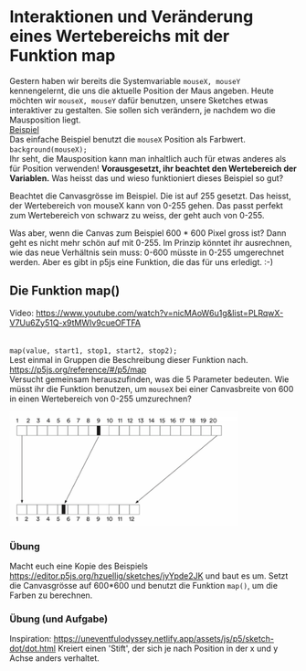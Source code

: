 # Interaktionen und Veränderung eines Wertebereichs mit der Funktion map
Gestern haben wir bereits die Systemvariable `mouseX, mouseY` kennengelernt, die uns die aktuelle Position der Maus angeben.
Heute möchten wir `mouseX, mouseY` dafür benutzen, unsere Sketches etwas interaktiver zu gestalten. Sie sollen sich verändern, je nachdem wo die Mausposition liegt.<br/>
[Beispiel ](https://editor.p5js.org/hzuellig/sketches/jyYpde2JK)<br/>
Das einfache Beispiel benutzt die `mouseX` Position als Farbwert. 
`background(mouseX);`<br/>
Ihr seht, die Mausposition kann man inhaltlich auch für etwas anderes als für Position verwenden! 
**Vorausgesetzt, ihr beachtet den Wertebereich der Variablen.**
Was heisst das und wieso funktioniert dieses Beispiel so gut? <br/>

Beachtet die Canvasgrösse im Beispiel. Die ist auf 255 gesetzt. Das heisst, der Wertebereich von mouseX kann von 0-255 gehen. Das passt perfekt zum Wertebereich von schwarz zu weiss, der geht auch von 0-255. <br/>

Was aber, wenn die Canvas zum Beispiel 600 * 600 Pixel gross ist? Dann geht es nicht mehr schön auf mit 0-255.
Im Prinzip könntet ihr ausrechnen, wie das neue Verhältnis sein muss: 0-600 müsste in 0-255 umgerechnet werden. 
Aber es gibt in p5js eine Funktion, die das für uns erledigt. :-)

## Die Funktion map()
Video: https://www.youtube.com/watch?v=nicMAoW6u1g&list=PLRqwX-V7Uu6Zy51Q-x9tMWIv9cueOFTFA <br/><br/>

`map(value, start1, stop1, start2, stop2);`<br/>
Lest einmal in Gruppen die Beschreibung dieser Funktion nach.<br/>
https://p5js.org/reference/#/p5/map<br/>
Versucht gemeinsam herauszufinden, was die 5 Parameter bedeuten. 
Wie müsst ihr die Funktion benutzen, um `mouseX` bei einer Canvasbreite von 600 in einen Wertebereich von 0-255 umzurechnen?<br/>

<img src="../images/Map.png" width="400"/>

### Übung 
Macht euch eine Kopie des Beispiels https://editor.p5js.org/hzuellig/sketches/jyYpde2JK und baut es um. Setzt die Canvasgrösse auf 600*600 und benutzt die Funktion `map()`, um die Farben zu berechnen.

### Übung (und Aufgabe)
Inspiration: 
https://uneventfulodyssey.netlify.app/assets/js/p5/sketch-dot/dot.html
Kreiert einen 'Stift', der sich je nach Position in der x und y Achse anders verhaltet. 

